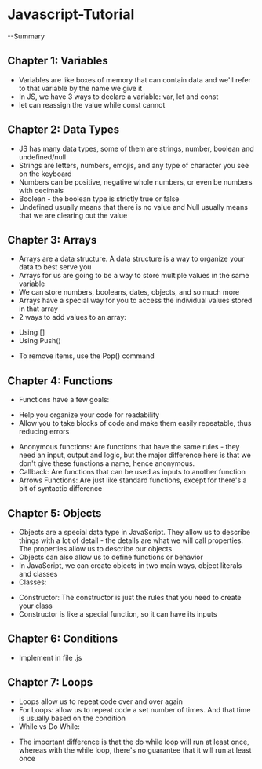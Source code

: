 # Javascript-Tutorial

--Summary 

## Chapter 1: Variables

- Variables are like boxes of memory that can contain data and we'll refer to that variable by the name we give it
- In JS, we have 3 ways to declare a variable: var, let and const
- let can reassign the value while const cannot

## Chapter 2: Data Types

- JS has many data types, some of them are strings, number, boolean and undefined/null
- Strings are letters, numbers, emojis, and any type of character you see on the keyboard
- Numbers can be positive, negative whole numbers, or even be numbers with decimals
- Boolean - the boolean type is strictly true or false
- Undefined usually means that there is no value and Null usually means that we are clearing out the value

## Chapter 3: Arrays

- Arrays are a data structure. A data structure is a way to organize your data to best serve you
- Arrays for us are going to be a way to store multiple values in the same variable
- We can store numbers, booleans, dates, objects, and so much more
- Arrays have a special way for you to access the individual values stored in that array
- 2 ways to add values to an array:

* Using []
* Using Push()

- To remove items, use the Pop() command

## Chapter 4: Functions

- Functions have a few goals:

* Help you organize your code for readability
* Allow you to take blocks of code and make them easily repeatable, thus reducing errors

- Anonymous functions: Are functions that have the same rules - they need an input, output and logic, but the major difference here is that we don't give these functions a name, hence anonymous.
- Callback: Are functions that can be used as inputs to another function
- Arrows Functions: Are just like standard functions, except for there's a bit of syntactic difference

## Chapter 5: Objects

- Objects are a special data type in JavaScript. They allow us to describe things with a lot of detail - the details are what we will call properties. The properties allow us to describe our objects
- Objects can also allow us to define functions or behavior
- In JavaScript, we can create objects in two main ways, object literals and classes
- Classes:

* Constructor: The constructor is just the rules that you need to create your class
* Constructor is like a special function, so it can have its inputs

## Chapter 6: Conditions

- Implement in file .js

## Chapter 7: Loops

- Loops allow us to repeat code over and over again
- For Loops: allow us to repeat code a set number of times. And that time is usually based on the condition
- While vs Do While:

* The important difference is that the do while loop will run at least once, whereas with the while loop, there's no guarantee that it will run at least once
